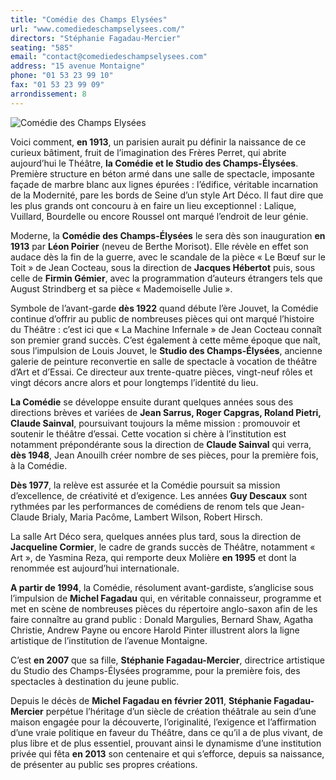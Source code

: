 ```yaml
---
title: "Comédie des Champs Elysées"
url: "www.comediedeschampselysees.com/"
directors: "Stéphanie Fagadau-Mercier"
seating: "585"
email: "contact@comediedeschampselysees.com"
address: "15 avenue Montaigne"
phone: "01 53 23 99 10"
fax: "01 53 23 99 09"
arrondissement: 8
---
```


![Comédie des Champs Elysées](../images/8eme/comedie-des-champs-elysees/comedie-des-champs-elysees-1.jpg)

Voici comment, **en 1913**, un parisien aurait pu définir la naissance de ce curieux bâtiment, fruit de l’imagination des Frères Perret, qui abrite aujourd’hui le Théâtre, **la Comédie et le Studio des Champs-Élysées**. Première structure en béton armé dans une salle de spectacle, imposante façade de marbre blanc aux lignes épurées : l’édifice, véritable incarnation de la Modernité, pare les bords de Seine d’un style Art Déco. Il faut dire que les plus grands ont concouru à en faire un lieu exceptionnel : Lalique, Vuillard, Bourdelle ou encore Roussel ont marqué l’endroit de leur génie.

Moderne, la **Comédie des Champs-Élysées** le sera dès son inauguration **en 1913** par **Léon Poirier** (neveu de Berthe Morisot). Elle révèle en effet son audace dès la fin de la guerre, avec le scandale de la pièce « Le Bœuf sur le Toit » de Jean Cocteau, sous la direction de **Jacques Hébertot** puis, sous celle de **Firmin Gémier**, avec la programmation d’auteurs étrangers tels que August Strindberg et sa pièce « Mademoiselle Julie ».

Symbole de l’avant-garde **dès 1922** quand débute l’ère Jouvet, la Comédie continue d’offrir au public de nombreuses pièces qui ont marqué l’histoire du Théâtre : c’est ici que « La Machine Infernale » de Jean Cocteau connaît son premier grand succès. C’est également à cette même époque que naît, sous l’impulsion de Louis Jouvet, le **Studio des Champs-Élysées**, ancienne galerie de peinture reconvertie en salle de spectacle à vocation de théâtre d’Art et d’Essai. Ce directeur aux trente-quatre pièces, vingt-neuf rôles et vingt décors ancre alors et pour longtemps l’identité du lieu.

**La Comédie** se développe ensuite durant quelques années sous des directions brèves et variées de **Jean Sarrus, Roger Capgras, Roland Pietri, Claude Sainval**, poursuivant toujours la même mission : promouvoir et soutenir le théâtre d’essai. Cette vocation si chère à l’institution est notamment prépondérante sous la direction de **Claude Sainval** qui verra, **dès 1948**, Jean Anouilh créer nombre de ses pièces, pour la première fois, à la Comédie.

**Dès 1977**, la relève est assurée et la Comédie poursuit sa mission d’excellence, de créativité et d’exigence. Les années **Guy Descaux** sont rythmées par les performances de comédiens de renom tels que Jean-Claude Brialy, Maria Pacôme, Lambert Wilson, Robert Hirsch.

La salle Art Déco sera, quelques années plus tard, sous la direction de **Jacqueline Cormier**, le cadre de grands succès de Théâtre, notamment « Art », de Yasmina Reza, qui remporte deux Molière **en 1995** et dont la renommée est aujourd’hui internationale.

**A partir de 1994**, la Comédie, résolument avant-gardiste, s’anglicise sous l’impulsion de **Michel Fagadau** qui, en véritable connaisseur, programme et met en scène de nombreuses pièces du répertoire anglo-saxon afin de les faire connaître au grand public : Donald Margulies, Bernard Shaw, Agatha Christie, Andrew Payne ou encore Harold Pinter illustrent alors la ligne artistique de l’institution de l’avenue Montaigne. 

C’est **en 2007** que sa fille, **Stéphanie Fagadau-Mercier**, directrice artistique du Studio des Champs-Élysées programme, pour la première fois, des spectacles à destination du jeune public.

Depuis le décès de **Michel Fagadau en février 2011**, **Stéphanie Fagadau-Mercier** perpétue l’héritage d’un siècle de création théâtrale au sein d’une maison engagée pour la découverte, l’originalité, l’exigence et l’affirmation d’une vraie politique en faveur du Théâtre, dans ce qu’il a de plus vivant, de plus libre et de plus essentiel, prouvant ainsi le dynamisme d’une institution privée qui fêta **en 2013** son centenaire et qui s’efforce, depuis sa naissance, de présenter au public ses propres créations.
